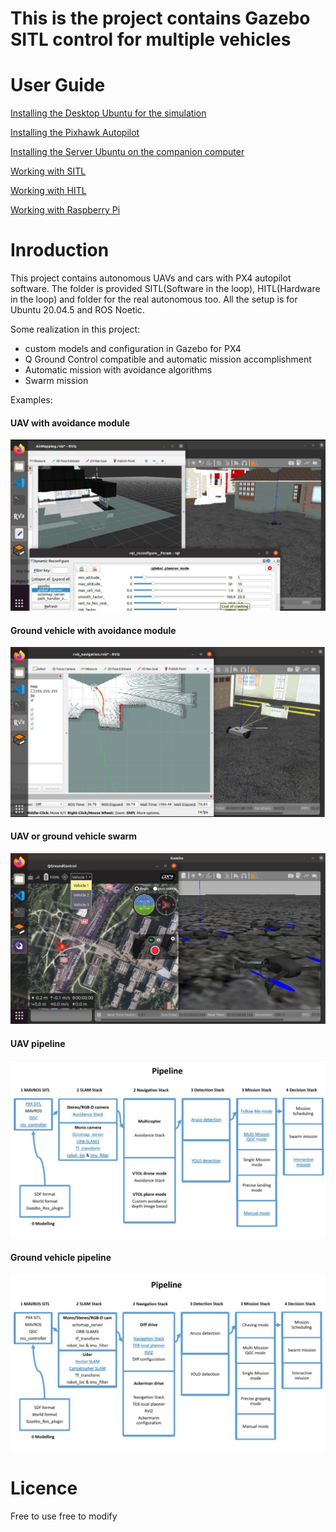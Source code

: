 # This is the project contains Gazebo SITL control for multiple vehicles

# User Guide

[Installing the Desktop Ubuntu for the simulation](docs/InstallDesktop.md)

[Installing the Pixhawk Autopilot](docs/InstallAutopilot.md)

[Installing the Server Ubuntu on the companion computer](docs/InstallDevice.md)

[Working with SITL](docs/ManualSITL.md)

[Working with HITL](docs/ManualHITL.md)

[Working with Raspberry Pi](docs/ManualRPI.md)

# Inroduction

This project contains autonomous UAVs and cars with PX4 autopilot software.
The folder is provided SITL(Software in the loop), HITL(Hardware in the loop) and folder for the real autonomous too. All the setup is for Ubuntu 20.04.5 and ROS Noetic.

Some realization in this project:

- custom models and configuration in Gazebo for PX4
- Q Ground Control compatible and automatic mission accomplishment
- Automatic mission with avoidance algorithms
- Swarm mission

Examples:

#### UAV with avoidance module

![alt text](./docs/uav.jpg)

#### Ground vehicle with avoidance module

![alt text](./docs/car.jpg)


#### UAV or ground vehicle swarm

![alt text](./docs/swarm.jpg)


#### UAV pipeline

![alt text](./docs/uav_pipeline.jpg)


#### Ground vehicle pipeline

![alt text](./docs/car_pipeline.jpg)


# Licence

Free to use free to modify

